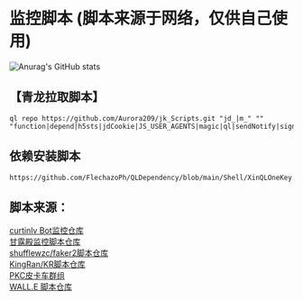 #  监控脚本 (脚本来源于网络，仅供自己使用)
![Anurag's GitHub stats](https://github-readme-stats.vercel.app/api?username=Aurora209&theme=dark&show_icons=true)
<!-- (https://github.com/anuraghazra/github-readme-stats) -->
## 【青龙拉取脚本】<!-- 第一个要素： ql raw 或者 ql repo （拉取单个文件或拉取整个库）第二个要素： 一个git库地址 第三个要素： ""（里面标记想要拉取什么类型脚本）第四个要素： 第二个 "" （里面标记排除什么脚本不拉取）第五个要素： 第三个 "" （里面标记拉取什么依赖文件，这里面标记的脚本会放进依赖库而不是运行库）第六个要素： 最后一个 "" （里面标记拉取前面gt库的那个分支） -->
~~~
ql repo https://github.com/Aurora209/jk_Scripts.git "jd_|m_" "" "function|depend|h5sts|jdCookie|JS_USER_AGENTS|magic|ql|sendNotify|sign_graphics_validate|USER_AGENTS"
~~~
## 依赖安装脚本
~~~
https://github.com/FlechazoPh/QLDependency/blob/main/Shell/XinQLOneKey.sh
~~~

##  脚本来源：  
[curtinlv Bot监控仓库](https://github.com/curtinlv/gd)  
[甘露殿监控脚本仓库](https://github.com/msechen/jdrain)  
[shufflewzc/faker2脚本仓库](https://github.com/shufflewzc/faker2/tree/main)  
[KingRan/KR脚本仓库](https://github.com/KingRan/KR)  
[PKC皮卡车群组](https://t.me/topstyle996)  
[WALL.E 脚本仓库](https://github.com/walle1798/WALL.E)

<!-- 
已失效或查找不到	
频道ID：-1001572921323	豆豆の垃圾桶 [频道链接](https://t.me/fdd_JSB)			
频道ID：-1001728533280	京东淘宝精品线报羊毛 [频道链接](https://t.me/jdrain)
频道ID：-1001276799295	共富殿频道	[频道链接](https://t.me/wondertemple)


频道ID: -1001720740578	锦鲤偷撸	[频道链接](https://t.me/HarbourToulu)
频道ID: -1001670294604	Faker线报频道 [频道链接](https://t.me/faketoulu)
频道ID: -1001749005484	来薅线报通知 [频道链接](https://t.me/LH_notify)
频道ID: -1001654299303 	WALL.E线报中心[频道链接](https://t.me/WALL_E_ACTIVITY)
-->